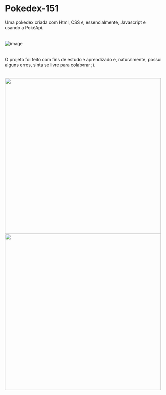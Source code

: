 # Pokedex-151
Uma pokedex criada com Html, CSS e, essencialmente, Javascript e usando a PokéApi.
<br><br><br>
![image](https://user-images.githubusercontent.com/75482200/178751685-eaf569a4-b52b-40ac-b597-28140ea72e81.png)
<br><br><br>
O projeto foi feito com fins de estudo e aprendizado e, naturalmente, possui alguns erros, sinta se livre para colaborar ;).
<br><br><br>
<img width="500" src="https://user-images.githubusercontent.com/75482200/178756365-1f8b332b-a122-4433-9271-c9054059d38c.png"><img width="500" src="https://user-images.githubusercontent.com/75482200/178757814-3fddae19-fc39-4a1f-91f9-acce102f7f68.png">
